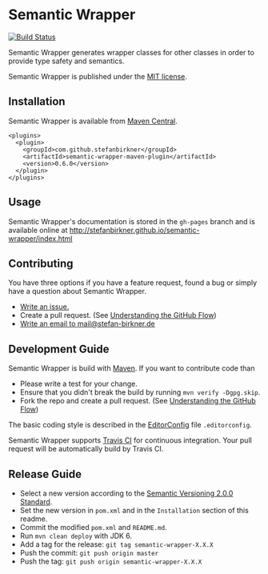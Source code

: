 # Semantic Wrapper

[![Build Status](https://travis-ci.org/stefanbirkner/semantic-wrapper.svg?branch=master)](https://travis-ci.org/stefanbirkner/semantic-wrapper)

Semantic Wrapper generates wrapper classes for other classes in order
to provide type safety and semantics.

Semantic Wrapper is published under the
[MIT license](http://opensource.org/licenses/MIT).


## Installation

Semantic Wrapper is available from
[Maven Central](http://search.maven.org/).

    <plugins>
      <plugin>
        <groupId>com.github.stefanbirkner</groupId>
        <artifactId>semantic-wrapper-maven-plugin</artifactId>
        <version>0.6.0</version>
      </plugin>
    </plugins>


## Usage

Semantic Wrapper's documentation is stored in the `gh-pages` branch and is
available online at
http://stefanbirkner.github.io/semantic-wrapper/index.html

## Contributing

You have three options if you have a feature request, found a bug or
simply have a question about Semantic Wrapper.

* [Write an issue.](https://github.com/stefanbirkner/semantic-wrapper/issues/new)
* Create a pull request. (See [Understanding the GitHub Flow](https://guides.github.com/introduction/flow/index.html))
* [Write an email to mail@stefan-birkner.de](mailto:mail@stefan-birkner.de)


## Development Guide

Semantic Wrapper is build with [Maven](http://maven.apache.org/). If you want
to contribute code than

* Please write a test for your change.
* Ensure that you didn't break the build by running `mvn verify -Dgpg.skip`.
* Fork the repo and create a pull request. (See [Understanding the GitHub Flow](https://guides.github.com/introduction/flow/index.html))

The basic coding style is described in the
[EditorConfig](http://editorconfig.org/) file `.editorconfig`.

Semantic Wrapper supports [Travis CI](https://travis-ci.org/) for
continuous integration. Your pull request will be automatically build by
Travis CI.

## Release Guide

* Select a new version according to the
  [Semantic Versioning 2.0.0 Standard](http://semver.org/).
* Set the new version in `pom.xml` and in the `Installation` section of
  this readme.
* Commit the modified `pom.xml` and `README.md`.
* Run `mvn clean deploy` with JDK 6.
* Add a tag for the release: `git tag semantic-wrapper-X.X.X`
* Push the commit: `git push origin master`
* Push the tag: `git push origin semantic-wrapper-X.X.X`
